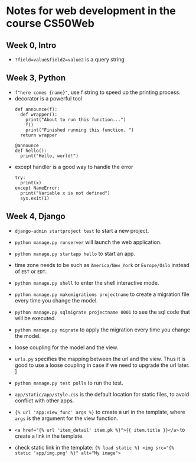 # Notes for web development in the course CS50Web

## Week 0, Intro
- `?field=value&field2=value2` is a query string


## Week 3, Python
- `f"here comes {name}"`, use f string to speed up the printing process.
- decorator is a powerful tool
  ```
  def announce(f):
    def wrapper():
      print("About to run this function...")
      f()
      print("Finished running this function. ")
    return wrapper

  @announce
  def hello():
    print("Hello, world!")
  ```
- except handler is a good way to handle the error
  ```
  try:
    print(x)
  except NameError:
    print("Variable x is not defined")
    sys.exit(1)
  ```

## Week 4, Django
- `django-admin startproject test` to start a new project.
- `python manage.py runserver` will launch the web application.
- `python manage.py startapp hello` to start an app.
- time zone needs to be such as `America/New_York` or `Europe/Oslo` instead of `EST` or `EDT`.
- `python manage.py shell` to enter the shell interactive mode.

- `python manage.py makemigrations projectname` to create a migration file every time you change the model.
- `python manage.py sqlmigrate projectname 0001` to see the sql code that will be executed.
- `python manage.py migrate` to apply the migration every time you change the model.
- loose coupling for the model and the view.
- `urls.py` specifies the mapping between the url and the view. Thus it is good to use a loose coupling in case if we need to upgrade the url later. ]
- `python manage.py test polls` to run the test.
- `app/static/app/style.css` is the default location for static files, to avoid conflict with other apps.
- `{% url 'app:view_func' args %}` to create a url in the template, where `args` is the argument for the view function.
- `<a href="{% url 'item_detail' item.pk %}">{{ item.title }}</a>` to create a link in the template.
- check static link in the template: `{% load static %} <img src="{% static 'app/img.png' %}" alt="My image">`


